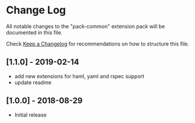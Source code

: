 # Change Log
All notable changes to the "pack-common" extension pack will be documented in this file.

Check [Keep a Changelog](http://keepachangelog.com/) for recommendations on how to structure this file.

## [1.1.0] - 2019-02-14
- add new extensions for haml, yaml and rspec support
- update readme

## [1.0.0] - 2018-08-29
- Initial release
